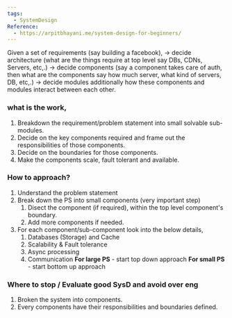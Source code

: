 ```yaml
---
tags:
  - SystemDesign
Reference:
  - https://arpitbhayani.me/system-design-for-beginners/
---
```

Given a set of requirements (say building a facebook),
-> decide architecture (what are the things require at top level say DBs, CDNs, Servers, etc,.)
-> decide components (say a component takes care of auth, then what are the components say how much server, what kind of servers, DB, etc,.)
-> decide modules
additionally how these components and modules interact between each other.

### what is the work,

1. Breakdown the requirement/problem statement into small solvable sub-modules.
2. Decide on the key components required and frame out the responsibilities of those components.
3. Decide on the boundaries for those components.
4. Make the components scale, fault tolerant and available.

### How to approach?

1. Understand the problem statement
2. Break down the PS into small components (very important step)
	1. Disect the component (if required), within the top level component's boundary.
	2. Add more components if needed.
3. For each component/sub-component look into the below details,
	1. Databases (Storage) and Cache
	2. Scalability & Fault tolerance
	3. Async processing
	4. Communication
**For large PS** - start top down approach
**For small PS** - start bottom up approach

### Where to stop / Evaluate good SysD and avoid over eng

1. Broken the system into components.
2. Every components have their responsibilities and boundaries defined.